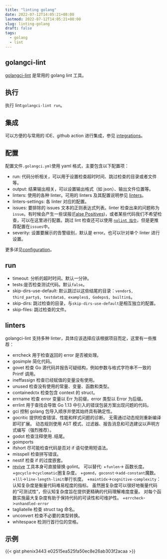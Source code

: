 ```yaml
---
title: "linting golang"
date: 2022-07-12T14:05:21+08:00
lastmod: 2022-07-12T14:05:21+08:00
slug: linting-golang
draft: false
tags:
  - golang
  - lint
---
```


## golangci-lint

[golangci-lint](https://github.com/golangci/golangci-lint) 是常用的 golang lint 工具。

## 执行

执行 lint:`golangci-lint run`。

## 集成

可以方便的与常用的 IDE、github action 进行集成，参见 [integrations](https://golangci-lint.run/usage/integrations/)。

## 配置

配置文件`.golangci.yml`使用 yaml 格式，主要包含以下配置项：

+ run: 代码分析相关，可以用于设置检查超时时间、跳过检查的目录或者文件等。
+ output: 结果输出相关，可以设置输出格式（如 json）、输出文件位置等。
+ linters: 使用的各种 linter。可用的 linters 及其配置说明参见 [linters](https://golangci-lint.run/usage/linters/)。
+ linters-settings: 各 linter 对应的配置。
+ issues: 要排除的 issues 文本的正则表达式列表。linter 检查出来的问题称为`issue`。有时候会产生一些误报([False Positives](https://golangci-lint.run/usage/false-positives/))，或者某些代码我们不希望检查，可以在这里进行配置。跳过 lint 检查还可以使用 [`nolint 指令`](https://golangci-lint.run/usage/false-positives/#nolint-directive)，但是更推荐配置在`issues`中。
+ severity: 设置要展示的告警级别，默认是 error。也可以针对单个 linter 进行设置。

更多详见[configuration](https://golangci-lint.run/usage/configuration/)。

## run

+ timeout: 分析的超时时间。默认一分钟。
+ tests:是否检查测试代码。默认`false`。
+ skip-dirs-use-default: 默认跳过以这些结尾的目录：`vendor$, third_party$, testdata$, examples$, Godeps$, builtin$`。
+ skip-dirs: 跳过检查的目录，与`skip-dirs-use-default`是相互独立的配置。
+ skip-files: 跳过检查的文件。

## linters

golangci-lint 支持多种 linter，具体应该选择应该根据项目而定，这里有一些推荐：

+ errcheck 用于检查返回的 error 是否被处理。
+ gosimple 简化代码。
+ govet 检查 Go 源代码并报告可疑结构，例如参数与格式字符串不一致的 Printf 调用。
+ ineffassign 检查已经赋值的变量没有使用。
+ unused 检查没有使用的常量、变量、函数和类型。
+ containedctx 检查包含 context 的 struct。
+ errname 检查 error 变量以 Err 为前缀，error 类型以 Error 为后缀。
+ errlint 用于查找会导致 Go 1.13 中引入的错误包装方案出现问题的代码。
+ gci 控制 golang 包导入顺序并使其始终具有确定性。
+ gocritic 提供检查错误、性能和样式问题的诊断。 无需通过动态规则重新编译即可扩展。 动态规则使用 AST 模式、过滤器、报告消息和可选建议以声明方式编写（强烈推荐）。
+ godot 检查注释使用`.`结尾。
+ goimports
+ ifshort 尽可能检查代码是否对 if 语句使用短语法。
+ misspell 检查拼写错误。
+ nestif 检查 if 的过度嵌套。
+ [revive](https://github.com/mgechev/revive) 工具本身可直接替换 golint。 可以替代:
  +`funlen`-> 函数长度。
  +`gocyclo`->`cyclomatic`圈复杂度。
  +`gomnd`，`goconst`->`add-constant`魔数。
  +`lll`->`line-length-limit`单行长度。
  +`maintidx`->`cognitive-complexity`：认知复杂度是衡量代码难易程度的指标。 虽然圈复杂度可以很好地衡量代码的“可测试性”，但认知复杂度旨在提供更精确的代码理解难度度量。 对每个函数实施最大复杂度有助于保持代码的可读性和可维护性。
  +`errcheck`->`unhandled-error`
+ tagliatelle 检查 struct tag 命名。
+ unconvert 检查不必要的类型转换。
+ whitespace 检测行首行位的空格。

## 示例

{{< gist phenix3443 e02515ea525fa50ec8e26ab303f2acaa >}}

[^1]: [A guide to linting Go programs](https://freshman.tech/linting-golang/)
